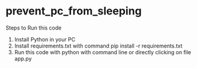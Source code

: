 # prevent_pc_from_sleeping

Steps to Run this code
1. Install Python in your PC
2. Install requirements.txt with command pip install -r requirements.txt
3. Run this code with python with command line or directly clicking on file app.py
